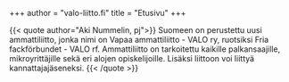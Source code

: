 +++
author = "valo-liitto.fi"
title = "Etusivu"
+++

{{< quote author="Aki Nummelin, pj">}}
Suomeen on perustettu uusi ammattiliitto, jonka nimi on Vapaa ammattiliitto - VALO ry, ruotsiksi Fria fackförbundet - VALO rf. Ammattiliitto on tarkoitettu kaikille palkansaajille, mikroyrittäjille sekä eri alojen opiskelijoille. Lisäksi liittoon voi liittyä kannattajajäseneksi.
{{< /quote >}}